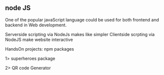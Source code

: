 ## node JS 


One of the popular javaScript language could be used for both frontend and backend in Web development.

Serverside scripting via NodeJs makes like simpler
Clientside scrpting via NodeJS make website interactive

HandsOn projects: npm packages

1> superheroes package 

2> QR code Generator 
